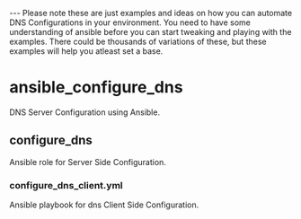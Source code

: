 --- Please note these are just examples and ideas on how you can automate DNS Configurations in your environment. You need to have some understanding of ansible before you can start tweaking and playing with the examples. There could be thousands of variations of these, but these examples will help you atleast set a base.


# ansible_configure_dns
DNS Server Configuration using Ansible.

## configure_dns
Ansible role for Server Side Configuration.

### configure_dns_client.yml
Ansible playbook for dns Client Side Configuration.
